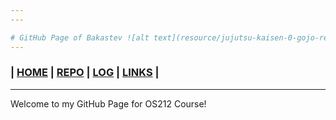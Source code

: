 ```yaml
---
---

# GitHub Page of Bakastev ![alt text](resource/jujutsu-kaisen-0-gojo-resized.jpg)'s OS212 Course
---
```

### | [HOME]()  | [REPO](https://github.com/hollowsyde/ostest)  | [LOG](/TXT/mylog.txt) | [LINKS](LINKS)  |
---

Welcome to my GitHub Page for OS212 Course!
